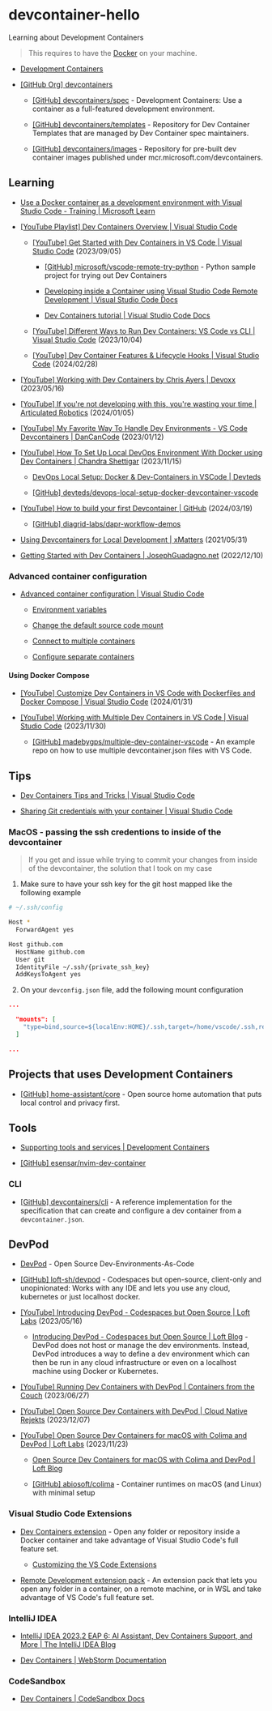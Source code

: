 # devcontainer-hello

Learning about Development Containers

> This requires to have the [Docker](https://www.docker.com/) on your machine.

- [Development Containers](https://containers.dev/)

- [[GitHub Org] devcontainers](https://github.com/devcontainers)

  - [[GitHub] devcontainers/spec](https://github.com/devcontainers/spec) - Development Containers: Use a container as a full-featured development environment.

  - [[GitHub] devcontainers/templates](https://github.com/devcontainers/templates) - Repository for Dev Container Templates that are managed by Dev Container spec maintainers.

  - [[GitHub] devcontainers/images](https://github.com/devcontainers/images) - Repository for pre-built dev container images published under mcr.microsoft.com/devcontainers.

## Learning

- [Use a Docker container as a development environment with Visual Studio Code - Training | Microsoft Learn](https://learn.microsoft.com/en-us/training/modules/use-docker-container-dev-env-vs-code/)

- [[YouTube Playlist] Dev Containers Overview | Visual Studio Code](https://www.youtube.com/playlist?list=PLj6YeMhvp2S7FFvNDj7ks7ndm0u69Ufrs)

  - [[YouTube] Get Started with Dev Containers in VS Code | Visual Studio Code](https://www.youtube.com/watch?v=b1RavPr_878) (2023/09/05)

    - [[GitHub] microsoft/vscode-remote-try-python](https://github.com/microsoft/vscode-remote-try-python) - Python sample project for trying out Dev Containers

    - [Developing inside a Container using Visual Studio Code Remote Development | Visual Studio Code Docs](https://code.visualstudio.com/docs/devcontainers/containers)

    - [Dev Containers tutorial | Visual Studio Code Docs](https://code.visualstudio.com/docs/devcontainers/tutorial)

  - [[YouTube] Different Ways to Run Dev Containers: VS Code vs CLI | Visual Studio Code](https://www.youtube.com/watch?v=Fc6TAahZ1Pk) (2023/10/04)

  - [[YouTube] Dev Container Features & Lifecycle Hooks | Visual Studio Code](https://www.youtube.com/watch?v=iCopdmuabBM) (2024/02/28)

- [[YouTube] Working with Dev Containers by Chris Ayers | Devoxx](https://www.youtube.com/watch?v=HV7LJ_LUZ5A) (2023/05/16)

- [[YouTube] If you're not developing with this, you're wasting your time | Articulated Robotics](https://www.youtube.com/watch?v=dihfA7Ol6Mw) (2024/01/05)

- [[YouTube] My Favorite Way To Handle Dev Environments - VS Code Devcontainers | DanCanCode](https://www.youtube.com/watch?v=SDa3v4Quj7Y) (2023/01/12)

- [[YouTube] How To Set Up Local DevOps Environment With Docker using Dev Containers | Chandra Shettigar](https://www.youtube.com/watch?v=XTfIVffnapo) (2023/11/15)

  - [DevOps Local Setup: Docker & Dev-Containers in VSCode | Devteds](https://www.devteds.com/devops-local-setup-with-docker-and-devcontainers-vscode/)

  - [[GitHub] devteds/devops-local-setup-docker-devcontainer-vscode](https://github.com/devteds/devops-local-setup-docker-devcontainer-vscode)

- [[YouTube] How to build your first Devcontainer | GitHub](https://www.youtube.com/watch?v=C_5tDWsWSj0) (2024/03/19)

  - [[GitHub] diagrid-labs/dapr-workflow-demos](https://github.com/diagrid-labs/dapr-workflow-demos)

- [Using Devcontainers for Local Development | xMatters](https://www.xmatters.com/blog/an-introduction-to-using-devcontainers-for-local-development) (2021/05/31)

- [Getting Started with Dev Containers | JosephGuadagno.net](https://www.josephguadagno.net/2022/12/10/getting-started-with-developer-containers) (2022/12/10)


### Advanced container configuration

- [Advanced container configuration | Visual Studio Code](https://code.visualstudio.com/remote/advancedcontainers/overview)

  - [Environment variables](https://code.visualstudio.com/remote/advancedcontainers/environment-variables)

  - [Change the default source code mount](https://code.visualstudio.com/remote/advancedcontainers/change-default-source-mount)

  - [Connect to multiple containers](https://code.visualstudio.com/remote/advancedcontainers/connect-multiple-containers)

  - [Configure separate containers](https://code.visualstudio.com/remote/advancedcontainers/configure-separate-containers)


#### Using Docker Compose

- [[YouTube] Customize Dev Containers in VS Code with Dockerfiles and Docker Compose | Visual Studio Code](https://www.youtube.com/watch?v=p9L7YFqHGk4) (2024/01/31)

- [[YouTube] Working with Multiple Dev Containers in VS Code | Visual Studio Code](https://www.youtube.com/watch?v=bVmczgfeR5Y) (2023/11/30)

  - [[GitHub] madebygps/multiple-dev-container-vscode](https://github.com/madebygps/multiple-dev-container-vscode) - An example repo on how to use multiple devcontainer.json files with VS Code.

## Tips

- [Dev Containers Tips and Tricks | Visual Studio Code](https://code.visualstudio.com/docs/devcontainers/tips-and-tricks)

- [Sharing Git credentials with your container | Visual Studio Code](https://code.visualstudio.com/remote/advancedcontainers/sharing-git-credentials)

### MacOS - passing the ssh credentions to inside of the devcontainer

> If you get and issue while trying to commit your changes from inside of the devcontainer, the solution that I took on my case

1. Make sure to have your ssh key for the git host mapped like the following example


```bash
# ~/.ssh/config

Host *
  ForwardAgent yes

Host github.com
  HostName github.com
  User git
  IdentityFile ~/.ssh/{private_ssh_key}
  AddKeysToAgent yes
```

2. On your `devconfig.json` file, add the following mount configuration

```json
...

  "mounts": [
    "type=bind,source=${localEnv:HOME}/.ssh,target=/home/vscode/.ssh,readonly"
  ]

...
```


## Projects that uses Development Containers

- [[GitHub] home-assistant/core](https://github.com/home-assistant/core) - Open source home automation that puts local control and privacy first.

## Tools

- [Supporting tools and services | Development Containers](https://containers.dev/supporting)

- [[GitHub] esensar/nvim-dev-container](https://github.com/esensar/nvim-dev-container)

### CLI

- [[GitHub] devcontainers/cli](https://github.com/devcontainers/cli) - A reference implementation for the specification that can create and configure a dev container from a `devcontainer.json`.

## DevPod

- [DevPod](https://devpod.sh/) - Open Source Dev-Environments-As-Code

- [[GitHub] loft-sh/devpod](https://github.com/loft-sh/devpod) - Codespaces but open-source, client-only and unopinionated: Works with any IDE and lets you use any cloud, kubernetes or just localhost docker.

- [[YouTube] Introducing DevPod - Codespaces but Open Source | Loft Labs](https://www.youtube.com/watch?v=87oHtFO5lkc) (2023/05/16)

  - [Introducing DevPod - Codespaces but Open Source | Loft Blog](https://loft.sh/blog/introducing-devpod-codespaces-but-open-source/) - DevPod does not host or manage the dev environments. Instead, DevPod introduces a way to define a dev environment which can then be run in any cloud infrastructure or even on a localhost machine using Docker or Kubernetes.

- [[YouTube] Running Dev Containers with DevPod | Containers from the Couch](https://www.youtube.com/watch?v=pV2ymHluPtE) (2023/06/27)

- [[YouTube] Open Source Dev Containers with DevPod | Cloud Native Rejekts](https://www.youtube.com/watch?v=jSVWiecTeo0) (2023/12/07)

- [[YouTube] Open Source Dev Containers for macOS with Colima and DevPod | Loft Labs](https://www.youtube.com/watch?v=7oxLnYT6p_w) (2023/11/23)

  - [Open Source Dev Containers for macOS with Colima and DevPod | Loft Blog](https://loft.sh/blog/dev-containers-with-colima-and-devpod/)

  - [[GitHub] abiosoft/colima](https://github.com/abiosoft/colima) - Container runtimes on macOS (and Linux) with minimal setup

### Visual Studio Code Extensions

- [Dev Containers extension](https://marketplace.visualstudio.com/items?itemName=ms-vscode-remote.remote-containers) - Open any folder or repository inside a Docker container and take advantage of Visual Studio Code's full feature set.

  - [Customizing the VS Code Extensions](https://containers.dev/supporting#visual-studio-code)

- [Remote Development extension pack](https://marketplace.visualstudio.com/items?itemName=ms-vscode-remote.vscode-remote-extensionpack) - An extension pack that lets you open any folder in a container, on a remote machine, or in WSL and take advantage of VS Code's full feature set.

### IntelliJ IDEA

- [IntelliJ IDEA 2023.2 EAP 6: AI Assistant, Dev Containers Support, and More | The IntelliJ IDEA Blog](https://blog.jetbrains.com/idea/2023/06/intellij-idea-2023-2-eap-6/#support-for-dev-containers)

- [Dev Containers | WebStorm Documentation](https://www.jetbrains.com/help/webstorm/connect-to-devcontainer.html)

### CodeSandbox

- [Dev Containers | CodeSandbox Docs](https://codesandbox.io/docs/learn/environment/devcontainers)
